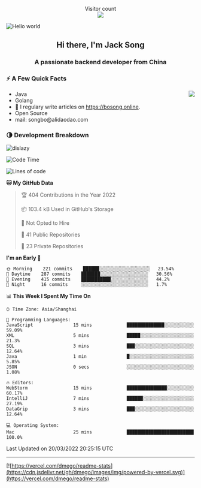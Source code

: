 <p align="center"> 
  Visitor count<br>
  <img src="https://profile-counter.glitch.me/dislazy/count.svg" />
</p>
<img src="https://cdn.jsdelivr.net/gh/dislazy/dislazy@main/dino.gif" alt="Hello world">


<h2 align="center">Hi there, I'm Jack Song </h2>
<h3 align="center">A passionate backend developer from China</h3>

### ⚡️ A Few Quick Facts

<img align="right" src="https://readme-stats-dmego.vercel.app/api?username=dislazy&count_private=true&show_icons=true&icon_color=1573B3&hide_title=true&text_color=718096&bg_color=00000000&hide_border=true"/>

<ul>
    <li> Java</li>
    <li> Golang</li>
    <li> 📝 I regulary write articles on <a href="https://bosong.online">https://bosong.online</a>.</li>
    <li> Open Source</li>
    <li> mail: songbo@alidaodao.com</li>
</ul>

### 🌗 Development Breakdown

<img src="https://komarev.com/ghpvc/?username=dislazy" alt="dislazy" />

<!--START_SECTION:waka-->
![Code Time](http://img.shields.io/badge/Code%20Time-25%20mins-blue)

![Lines of code](https://img.shields.io/badge/From%20Hello%20World%20I%27ve%20Written--140%20Thousand%20lines%20of%20code-blue)

**🐱 My GitHub Data** 

> 🏆 404 Contributions in the Year 2022
 > 
> 📦 103.4 kB Used in GitHub's Storage 
 > 
> 🚫 Not Opted to Hire
 > 
> 📜 41 Public Repositories 
 > 
> 🔑 23 Private Repositories  
 > 
**I'm an Early 🐤** 

```text
🌞 Morning    221 commits    ██████░░░░░░░░░░░░░░░░░░░   23.54% 
🌆 Daytime    287 commits    ███████░░░░░░░░░░░░░░░░░░   30.56% 
🌃 Evening    415 commits    ███████████░░░░░░░░░░░░░░   44.2% 
🌙 Night      16 commits     ░░░░░░░░░░░░░░░░░░░░░░░░░   1.7%

```


📊 **This Week I Spent My Time On** 

```text
⌚︎ Time Zone: Asia/Shanghai

💬 Programming Languages: 
JavaScript               15 mins             ██████████████░░░░░░░░░░░   59.09% 
XML                      5 mins              █████░░░░░░░░░░░░░░░░░░░░   21.3% 
SQL                      3 mins              ███░░░░░░░░░░░░░░░░░░░░░░   12.64% 
Java                     1 min               █░░░░░░░░░░░░░░░░░░░░░░░░   5.85% 
JSON                     0 secs              ░░░░░░░░░░░░░░░░░░░░░░░░░   1.08%

🔥 Editors: 
WebStorm                 15 mins             ███████████████░░░░░░░░░░   60.17% 
IntelliJ                 7 mins              ██████░░░░░░░░░░░░░░░░░░░   27.19% 
DataGrip                 3 mins              ███░░░░░░░░░░░░░░░░░░░░░░   12.64%

💻 Operating System: 
Mac                      25 mins             █████████████████████████   100.0%

```


 Last Updated on 20/03/2022 20:25:15 UTC
<!--END_SECTION:waka-->

---

[![https://vercel.com/dmego/readme-stats](https://cdn.jsdelivr.net/gh/dmego/images/img/powered-by-vercel.svg)](https://vercel.com/dmego/readme-stats)


